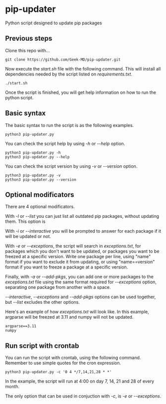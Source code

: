 # pip-updater
Python script designed to update pip packages

## Previous steps

Clone this repo with...
  
```
git clone https://github.com/Geek-MD/pip-updater.git
```

Now execute the *start.sh* file with the following command. This will install all dependencies needed by the script
listed on *requirements.txt*.

```
./start.sh
```

Once the script is finished, you will get help information on how to run the python script.

## Basic syntax

The basic syntax to run the script is as the following examples.

```
python3 pip-updater.py
```

You can check the script help by using *-h* or *--help* option.

```
python3 pip-updater.py -h
python3 pip-updater.py --help
```

You can check the script version by using *-v* or *--version* option.

```
python3 pip-updater.py -v
python3 pip-updater.py --version
```

## Optional modificators

There are 4 optional modificators.

With *-l* or *--list* you can just list all outdated pip packages, without updating them. This option is 

With *-i* or *--interactive* you will be prompted to answer for each package if it will be updated or not.

With *-e* or *--exceptions*, the script will search in *exceptions.txt*, for packages which you don't want to be updated, or packages you want to be freezed at a specific version. Write one package per line, using "name" format if you want to exclude it from updating, or using "name==version" format if you want to freeze a package at a specific version.

Finally, with *-a* or *--add-pkgs*, you can add one or more packages to the *exceptions.txt* file using the same format required for *--exceptions* option, separating one package from another with a space.

*--interactive*, *--exceptions* and *--add-pkgs* options can be used together, but *--list* excludes the other options.

Here's an example of how *exceptions.txt* will look like. In this example, argparse will be freezed at 3.11 and numpy will not be updated.

```
argparse==3.11
numpy
```

## Run script with crontab

You can run the script with crontab, using the following command. Remember to use simple quotes for the cron expression.

```
python3 pip-updater.py -c '0 4 */7,14,21,28 * *'
```

In the example, the script will run at 4:00 on day 7, 14, 21 and 28 of every month.

The only option that can be used in conjuction with *-c*, is *-e* or *--exceptions*.
